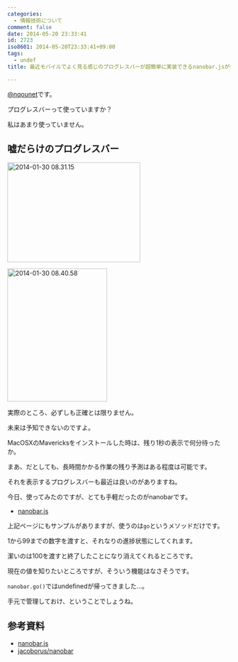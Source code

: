 ```yaml
---
categories:
  - 情報技術について
comment: false
date: 2014-05-20 23:33:41
id: 2723
iso8601: 2014-05-20T23:33:41+09:00
tags:
  - undef
title: 最近モバイルでよく見る感じのプログレスバーが超簡単に実装できるnanobar.jsが便利

---
```


<p><a href="https://twitter.com/nqounet">@nqounet</a>です。</p>

<p>プログレスバーって使っていますか？</p>

<p>私はあまり使っていません。</p>



<h2>嘘だらけのプログレスバー</h2>

<p><a href="http://www.nqou.net/wp-content/uploads/2014/05/2014-01-30-08.31.15.jpg"><img src="http://www.nqou.net/wp-content/uploads/2014/05/2014-01-30-08.31.15-300x225.jpg" alt="2014-01-30 08.31.15" width="300" height="225" class="alignright size-medium wp-image-2725" /></a></p>

<p><a href="http://www.nqou.net/wp-content/uploads/2014/05/2014-01-30-08.40.58.jpg"><img src="http://www.nqou.net/wp-content/uploads/2014/05/2014-01-30-08.40.58-225x300.jpg" alt="2014-01-30 08.40.58" width="225" height="300" class="alignright size-medium wp-image-2726" /></a></p>

<p>実際のところ、必ずしも正確とは限りません。</p>

<p>未来は予知できないのですよ。</p>

<p>MacOSXのMavericksをインストールした時は、残り1秒の表示で何分待ったか。</p>

<p>まあ、だとしても、長時間かかる作業の残り予測はある程度は可能です。</p>

<p>それを表示するプログレスバーも最近は良いのがありますね。</p>

<p>今日、使ってみたのですが、とても手軽だったのがnanobarです。</p>

<ul>
<li><a href="http://nanobar.micronube.com/">nanobar.js</a></li>
</ul>

<p>上記ページにもサンプルがありますが、使うのは<code>go</code>というメソッドだけです。</p>

<p>1から99までの数字を渡すと、それなりの進捗状態にしてくれます。</p>

<p>潔いのは100を渡すと終了したことになり消えてくれるところです。</p>

<p>現在の値を知りたいところですが、そういう機能はなさそうです。</p>

<p><code>nanobar.go()</code>ではundefinedが帰ってきました…。</p>

<p>手元で管理しておけ、ということでしょうね。</p>

<h2>参考資料</h2>

<ul>
<li><a href="http://nanobar.micronube.com/">nanobar.js</a></li>
<li><a href="https://github.com/jacoborus/nanobar">jacoborus/nanobar</a></li>
</ul>
    	